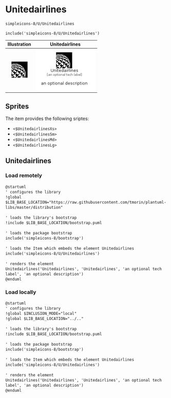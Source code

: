 # Unitedairlines


```text
simpleicons-8/U/Unitedairlines
```

```text
include('simpleicons-8/U/Unitedairlines')
```



| Illustration | Unitedairlines |
| :---: | :---: |
| ![illustration for Illustration](../../simpleicons-8/U/Unitedairlines.png) | ![illustration for Unitedairlines](../../simpleicons-8/U/Unitedairlines.Local.png) |



## Sprites
The item provides the following sriptes:

- `<$UnitedairlinesXs>`
- `<$UnitedairlinesSm>`
- `<$UnitedairlinesMd>`
- `<$UnitedairlinesLg>`





## Unitedairlines

### Load remotely
```plantuml
@startuml
' configures the library
!global $LIB_BASE_LOCATION="https://raw.githubusercontent.com/tmorin/plantuml-libs/master/distribution"

' loads the library's bootstrap
!include $LIB_BASE_LOCATION/bootstrap.puml

' loads the package bootstrap
include('simpleicons-8/bootstrap')

' loads the Item which embeds the element Unitedairlines
include('simpleicons-8/U/Unitedairlines')

' renders the element
Unitedairlines('Unitedairlines', 'Unitedairlines', 'an optional tech label', 'an optional description')
@enduml
```

### Load locally
```plantuml
@startuml
' configures the library
!global $INCLUSION_MODE="local"
!global $LIB_BASE_LOCATION="../.."

' loads the library's bootstrap
!include $LIB_BASE_LOCATION/bootstrap.puml

' loads the package bootstrap
include('simpleicons-8/bootstrap')

' loads the Item which embeds the element Unitedairlines
include('simpleicons-8/U/Unitedairlines')

' renders the element
Unitedairlines('Unitedairlines', 'Unitedairlines', 'an optional tech label', 'an optional description')
@enduml
```

